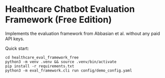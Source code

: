 # Healthcare Chatbot Evaluation Framework (Free Edition)

Implements the evaluation framework from Abbasian et al. without any paid API keys.

Quick start:

```
cd healthcare_eval_framework_free
python3 -m venv .venv && source .venv/bin/activate
pip install -r requirements.txt
python3 -m eval_framework.cli run config/demo_config.yaml
```
